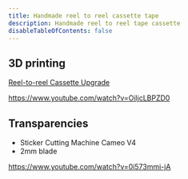 ```yaml
---
title: Handmade reel to reel cassette tape
description: Handmade reel to reel tape cassette
disableTableOfContents: false
---
```


## 3D printing
[Reel-to-reel Cassette Upgrade](https://fixament.com/reel-to-reel-cassette/)

https://www.youtube.com/watch?v=OiljcLBPZD0

<!-- TODO add Youtube video component -->


## Transparencies
- Sticker Cutting Machine Cameo V4
- 2mm blade

https://www.youtube.com/watch?v=0i573mmi-jA

